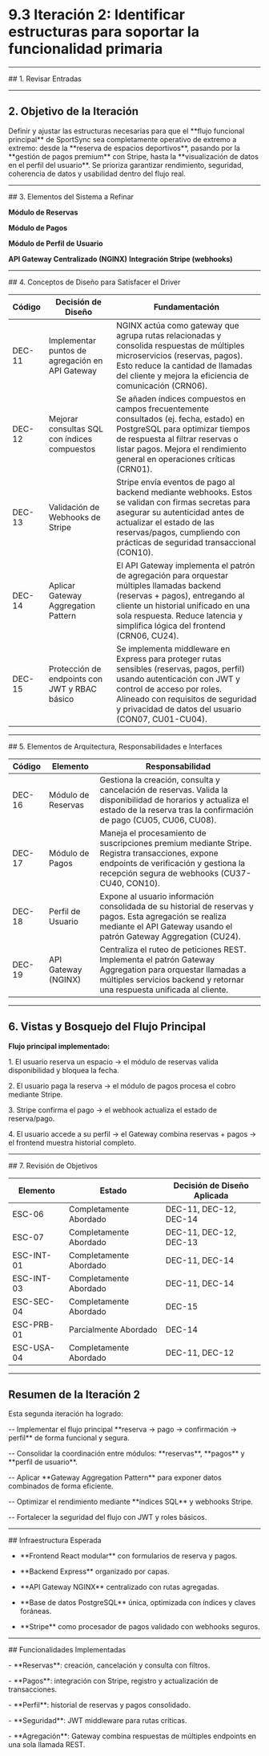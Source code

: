 # 9.3 Iteración 2: Identificar estructuras para soportar la funcionalidad primaria



---



\## 1. Revisar Entradas


---



## 2. Objetivo de la Iteración



Definir y ajustar las estructuras necesarias para que el \*\*flujo funcional principal\*\* de SportSync sea completamente operativo de extremo a extremo: desde la \*\*reserva de espacios deportivos\*\*, pasando por la \*\*gestión de pagos premium\*\* con Stripe, hasta la \*\*visualización de datos en el perfil del usuario\*\*. Se prioriza garantizar rendimiento, seguridad, coherencia de datos y usabilidad dentro del flujo real.



---



\## 3. Elementos del Sistema a Refinar



**Módulo de Reservas**

**Módulo de Pagos**

**Módulo de Perfil de Usuario**

**API Gateway Centralizado (NGINX)**
**Integración Stripe (webhooks)**



---



\## 4. Conceptos de Diseño para Satisfacer el Driver



| Código  | Decisión de Diseño                                       | Fundamentación                                                                                                                                                                                                                                                   |
|---------|-----------------------------------------------------------|-------------------------------------------------------------------------------------------------------------------------------------------------------------------------------------------------------------------------------------------------------------------|
| DEC-11  | Implementar puntos de agregación en API Gateway           | NGINX actúa como gateway que agrupa rutas relacionadas y consolida respuestas de múltiples microservicios (reservas, pagos). Esto reduce la cantidad de llamadas del cliente y mejora la eficiencia de comunicación (CRN06).                                   |
| DEC-12  | Mejorar consultas SQL con índices compuestos              | Se añaden índices compuestos en campos frecuentemente consultados (ej. fecha, estado) en PostgreSQL para optimizar tiempos de respuesta al filtrar reservas o listar pagos. Mejora el rendimiento general en operaciones críticas (CRN01).                    |
| DEC-13  | Validación de Webhooks de Stripe                          | Stripe envía eventos de pago al backend mediante webhooks. Estos se validan con firmas secretas para asegurar su autenticidad antes de actualizar el estado de las reservas/pagos, cumpliendo con prácticas de seguridad transaccional (CON10).                |
| DEC-14  | Aplicar Gateway Aggregation Pattern                       | El API Gateway implementa el patrón de agregación para orquestar múltiples llamadas backend (reservas + pagos), entregando al cliente un historial unificado en una sola respuesta. Reduce latencia y simplifica lógica del frontend (CRN06, CU24).           |
| DEC-15  | Protección de endpoints con JWT y RBAC básico             | Se implementa middleware en Express para proteger rutas sensibles (reservas, pagos, perfil) usando autenticación con JWT y control de acceso por roles. Alineado con requisitos de seguridad y privacidad de datos del usuario (CON07, CU01-CU04).              |




---



\## 5. Elementos de Arquitectura, Responsabilidades e Interfaces



| Código  | Elemento                | Responsabilidad                                                                                                                                                                           |
|---------|--------------------------|--------------------------------------------------------------------------------------------------------------------------------------------------------------------------------------------|
| DEC-16  | Módulo de Reservas       | Gestiona la creación, consulta y cancelación de reservas. Valida la disponibilidad de horarios y actualiza el estado de la reserva tras la confirmación de pago (CU05, CU06, CU08).       |
| DEC-17  | Módulo de Pagos          | Maneja el procesamiento de suscripciones premium mediante Stripe. Registra transacciones, expone endpoints de verificación y gestiona la recepción segura de webhooks (CU37-CU40, CON10). |
| DEC-18  | Perfil de Usuario        | Expone al usuario información consolidada de su historial de reservas y pagos. Esta agregación se realiza mediante el API Gateway usando el patrón Gateway Aggregation (CU24).            |
| DEC-19  | API Gateway (NGINX)      | Centraliza el ruteo de peticiones REST. Implementa el patrón Gateway Aggregation para orquestar llamadas a múltiples servicios backend y retornar una respuesta unificada al cliente.     |


---



## 6. Vistas y Bosquejo del Flujo Principal



**Flujo principal implementado:**



1\. El usuario reserva un espacio → el módulo de reservas valida disponibilidad y bloquea la fecha.

2\. El usuario paga la reserva → el módulo de pagos procesa el cobro mediante Stripe.

3\. Stripe confirma el pago → el webhook actualiza el estado de reserva/pago.

4\. El usuario accede a su perfil → el Gateway combina reservas + pagos → el frontend muestra historial completo.



---



\## 7. Revisión de Objetivos



| Elemento     | Estado                  | Decisión de Diseño Aplicada     |
|--------------|--------------------------|----------------------------------|
| ESC-06       | Completamente Abordado   | DEC-11, DEC-12, DEC-14           |
| ESC-07       | Completamente Abordado   | DEC-11, DEC-12, DEC-13           |
| ESC-INT-01   | Completamente Abordado   | DEC-11, DEC-14                   |
| ESC-INT-03   | Completamente Abordado   | DEC-11, DEC-14                   |
| ESC-SEC-04   | Completamente Abordado   | DEC-15                           |
| ESC-PRB-01   | Parcialmente Abordado    | DEC-14                           |
| ESC-USA-04   | Completamente Abordado   | DEC-11, DEC-12                   |


---

## Resumen de la Iteración 2



Esta segunda iteración ha logrado:



-- Implementar el flujo principal \*\*reserva → pago → confirmación → perfil\*\* de forma funcional y segura.

-- Consolidar la coordinación entre módulos: \*\*reservas\*\*, \*\*pagos\*\* y \*\*perfil de usuario\*\*.

-- Aplicar \*\*Gateway Aggregation Pattern\*\* para exponer datos combinados de forma eficiente.

-- Optimizar el rendimiento mediante \*\*índices SQL\*\* y webhooks Stripe.

-- Fortalecer la seguridad del flujo con JWT y roles básicos.



---



\## Infraestructura Esperada



- **Frontend React modular\*\* con formularios de reserva y pagos.

- **Backend Express\*\* organizado por capas.

- **API Gateway NGINX\*\* centralizado con rutas agregadas.

- **Base de datos PostgreSQL\*\* única, optimizada con índices y claves foráneas.

- **Stripe\*\* como procesador de pagos validado con webhooks seguros.



---



\## Funcionalidades Implementadas



\- \*\*Reservas\*\*: creación, cancelación y consulta con filtros.

\- \*\*Pagos\*\*: integración con Stripe, registro y actualización de transacciones.

\- \*\*Perfil\*\*: historial de reservas y pagos consolidado.

\- \*\*Seguridad\*\*: JWT middleware para rutas críticas.

\- \*\*Agregación\*\*: Gateway combina respuestas de múltiples endpoints en una sola llamada REST.



